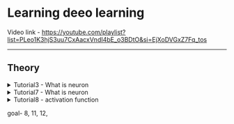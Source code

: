 # Learning deeo learning

Video link - https://youtube.com/playlist?list=PLeo1K3hjS3uu7CxAacxVndI4bE_o3BDtO&si=EjXoDVGxZ7Fq_tos

---

## Theory
<details> <summary>
Tutorial3 - What is neuron
   
</summary>

   1. Take example of the health insurnace problem again which is a binary classification problem using sigmoid function. 
   ![image](https://github.com/takalkartejas/learning_machine_learning/assets/67382565/155cf8e9-af9a-4824-b364-de4fa93e9028)
   
   ![image](https://github.com/takalkartejas/learning_machine_learning/assets/67382565/0eabf266-e168-4de3-a905-abd84bc84386)

   ![image](https://github.com/takalkartejas/learning_machine_learning/assets/67382565/696eea3a-3129-4ac9-bcd1-e9c5bf1e2397)

   2. Now we form a single neuron which takes age as the output and gives the probablily of buying an insurance as an output
   ![image](https://github.com/takalkartejas/learning_machine_learning/assets/67382565/4151c4af-f8e3-4d35-b52a-077bb72ec12a)

   3. We can have multiple input variables and each of them can have diffrent impact on output which we can manage by assigning weights to each input'
   ![image](https://github.com/takalkartejas/learning_machine_learning/assets/67382565/3d9afd70-2804-4b7c-84ab-de243c6f446c)

   4. Final representaiton of neuron
   ![image](https://github.com/takalkartejas/learning_machine_learning/assets/67382565/628db4b6-0fc8-4e6e-85b9-e46379ebe458)
   5. Here two step mathemathical calculation is performed 1st is weighted sum and second is sigmoid which is an activation funtion

</details>

<details> <summary>
Tutorial7 - What is neuron
   
</summary>

1. We can add a hidden layer in the previous example as below
    
   ![image](https://github.com/takalkartejas/learning_machine_learning/assets/67382565/a0632309-ae51-4018-9d6a-902fcf984960)

2. Now we can make the network dense but the connections that were missing previously will have near to zero weights.
   ![image](https://github.com/takalkartejas/learning_machine_learning/assets/67382565/d7495800-a3b9-4846-9ddb-cc157c83ce9b)

3. Now we want to classify the handwritten digits from 0 to 9
   ![image](https://github.com/takalkartejas/learning_machine_learning/assets/67382565/c1bbf584-1d8c-4638-a4cc-f39c34ea423c)
4. The outputs will be between 0 to 1 they are somewhat like similarity scores of the image to the digits they represent
5. In this example we convert the image from 2d array to 1d array and supply to the neural network, and the neural network does not have any hidden layers. We will first solve without the hidden layer and then add it and check how the accuracy improves 
</details>

<details> <summary>
Tutorial8 - activation function
   
</summary>
![image](https://github.com/takalkartejas/learning_deep_learning/assets/67382565/760c9e34-cb69-4440-9b9d-1ae494b04741)
1. sigmoid-
   ![image](https://github.com/takalkartejas/learning_deep_learning/assets/67382565/fb2ce986-6d7e-4884-94be-db8b0b572be5)

   use sigmoid in output layer as it convets output to 0 to 1
2. tanh- 
3. ![image](https://github.com/takalkartejas/learning_deep_learning/assets/67382565/3be5c289-5d1a-448e-84b3-4cf672c54bb3)
   use for hidden layers as it outputs from -1 to 1, centering data around 0
4.Sigmoid and tanh function has really low derivative for higher values which slows down learning process, **vanishing gradient problem**
5. Relu- 
    value < 0: output = 0, value>0, output=value
    ![image](https://github.com/takalkartejas/learning_deep_learning/assets/67382565/cefc1bdb-b2b5-4a13-a7c7-b978a8b44a2e)
    it is light weight and good for computation speed, used by default for deep learning problems

    vanishing gradient problem in -ve range
6. leaky relu-
   ![image](https://github.com/takalkartejas/learning_deep_learning/assets/67382565/191c875d-0452-4adb-9376-c9bc3c6f8673)

   to solve the vanishing gradient problem in relu
</details>


  
goal- 8, 11, 12, 


